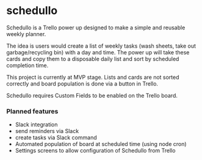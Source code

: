 # schedullo
Schedullo is a Trello power up designed to make a simple and reusable weekly planner.

The idea is users would create a list of weekly tasks (wash sheets, take out garbage/recycling bin) with a day and time. The power up will take these cards and copy them to a disposable daily list and sort by scheduled completion time.

This project is currently at MVP stage. Lists and cards are not sorted correctly and board population is done via a button in Trello.

Schedullo requires Custom Fields to be enabled on the Trello board.

### Planned features
- Slack integration
 - send reminders via Slack
 - create tasks via Slack command
- Automated population of board at scheduled time (using node cron)
- Settings screens to allow configuration of Schedullo from Trello
